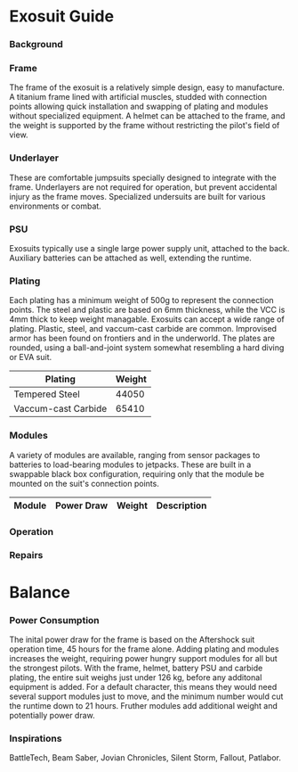 # Exosuit Guide


### Background
### Frame
The frame of the exosuit is a relatively simple design, easy to manufacture.  A titanium frame lined with artificial muscles, studded with connection points allowing quick installation and swapping of plating and modules without specialized equipment. A helmet can be attached to the frame, and the weight is supported by the frame without restricting the pilot's field of view.
### Underlayer
These are comfortable jumpsuits specially designed to integrate with the frame. Underlayers are not required for operation, but prevent accidental injury as the frame moves. Specialized undersuits are built for various environments or combat.
### PSU
Exosuits typically use a single large power supply unit, attached to the back. Auxiliary batteries can be attached as well, extending the runtime. 
### Plating
Each plating has a minimum weight of 500g to represent the connection points. The steel and plastic are based on 6mm thickness, while the VCC is 4mm thick to keep weight managable. Exosuits can accept a wide range of plating. Plastic, steel, and vaccum-cast carbide are common. Improvised armor has been found on frontiers and in the underworld. The plates are rounded, using a ball-and-joint system somewhat resembling a hard diving or EVA suit.

| Plating             | Weight   
| ---                 | ---
|Tempered Steel       | 44050
|Vaccum-cast Carbide  | 65410  
   
### Modules
A variety of modules are available, ranging from sensor packages to batteries to load-bearing modules to jetpacks. These are built in a swappable black box configuration, requiring only that the module be mounted on the suit's connection points.

| Module   | Power Draw | Weight | Description
| ---      | ---        | ---    | ---


### Operation
### Repairs

# Balance
### Power Consumption
The inital power draw for the frame is based on the Aftershock suit operation time, 45 hours for the frame alone. Adding plating and modules increases the weight, requiring power hungry support modules for all but the strongest pilots. With the frame, helmet, battery PSU and carbide plating, the entire suit weighs just under 126 kg, before any additonal equipment is added. For a default character, this means they would need several support modules just to move, and the minimum number would cut the runtime down to 21 hours. Fruther modules add additional weight and potentially power draw.

### Inspirations
BattleTech, Beam Saber, Jovian Chronicles, Silent Storm, Fallout, Patlabor.